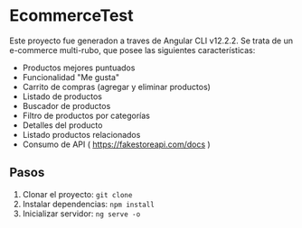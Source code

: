 # EcommerceTest

Este proyecto fue generadon a traves de Angular CLI v12.2.2.
Se trata de un e-commerce multi-rubo, que posee las siguientes características:
  - Productos mejores puntuados
  - Funcionalidad "Me gusta"
  - Carrito de compras (agregar y eliminar productos)
  - Listado de productos 
  - Buscador de productos
  - Filtro de productos por categorías
  - Detalles del producto
  - Listado productos relacionados
  - Consumo de API ( https://fakestoreapi.com/docs )

## Pasos

 1. Clonar el proyecto: `git clone `
 2. Instalar dependencias: `npm install`
 3. Inicializar servidor: `ng serve -o` 
